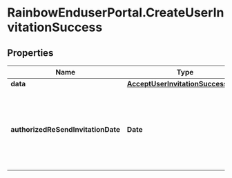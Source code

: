 # RainbowEnduserPortal.CreateUserInvitationSuccess

## Properties

Name | Type | Description | Notes
------------ | ------------- | ------------- | -------------
**data** | [**AcceptUserInvitationSuccessData**](AcceptUserInvitationSuccessData.md) |  | 
**authorizedReSendInvitationDate** | **Date** | Date when the inviting user will be allowed to resend again the invitation to the invited user. | 


